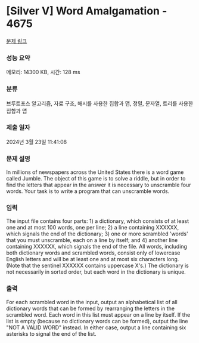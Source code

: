 # [Silver V] Word Amalgamation - 4675 

[문제 링크](https://www.acmicpc.net/problem/4675) 

### 성능 요약

메모리: 14300 KB, 시간: 128 ms

### 분류

브루트포스 알고리즘, 자료 구조, 해시를 사용한 집합과 맵, 정렬, 문자열, 트리를 사용한 집합과 맵

### 제출 일자

2024년 3월 23일 11:41:08

### 문제 설명

<p>In millions of newspapers across the United States there is a word game called Jumble. The object of this game is to solve a riddle, but in order to find the letters that appear in the answer it is necessary to unscramble four words. Your task is to write a program that can unscramble words.</p>

### 입력 

 <p>The input file contains four parts: 1) a dictionary, which consists of at least one and at most 100 words, one per line; 2) a line containing XXXXXX, which signals the end of the dictionary; 3) one or more scrambled 'words' that you must unscramble, each on a line by itself; and 4) another line containing XXXXXX, which signals the end of the file. All words, including both dictionary words and scrambled words, consist only of lowercase English letters and will be at least one and at most six characters long. (Note that the sentinel XXXXXX contains uppercase X's.) The dictionary is not necessarily in sorted order, but each word in the dictionary is unique.</p>

### 출력 

 <p>For each scrambled word in the input, output an alphabetical list of all dictionary words that can be formed by rearranging the letters in the scrambled word. Each word in this list must appear on a line by itself. If the list is empty (because no dictionary words can be formed), output the line "NOT A VALID WORD" instead. In either case, output a line containing six asterisks to signal the end of the list.</p>

